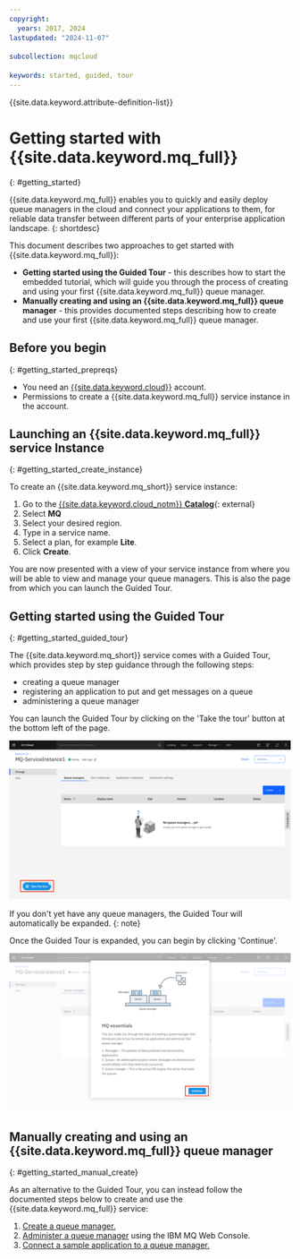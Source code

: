 ```yaml
---
copyright:
  years: 2017, 2024
lastupdated: "2024-11-07"

subcollection: mqcloud

keywords: started, guided, tour
---
```


{{site.data.keyword.attribute-definition-list}}

# Getting started with {{site.data.keyword.mq_full}}
{: #getting_started}

{{site.data.keyword.mq_full}} enables you to quickly and easily deploy queue managers in the cloud and connect your applications to them, for reliable data transfer between different parts of your enterprise application landscape.
{: shortdesc}

This document describes two approaches to get started with {{site.data.keyword.mq_full}}:

- **Getting started using the Guided Tour** - this describes how to start the embedded tutorial, which will guide you through the process of creating and using your first {{site.data.keyword.mq_full}} queue manager.
- **Manually creating and using an {{site.data.keyword.mq_full}} queue manager** - this provides documented steps describing how to create and use your first {{site.data.keyword.mq_full}} queue manager.

## Before you begin
{: #getting_started_prepreqs}

* You need an [{{site.data.keyword.cloud}}](https://cloud.ibm.com/registration/) account.
* Permissions to create a {{site.data.keyword.mq_full}} service instance in the account.

## Launching an {{site.data.keyword.mq_full}} service Instance
{: #getting_started_create_instance}

To create an {{site.data.keyword.mq_short}} service instance:

1. Go to the [{{site.data.keyword.cloud_notm}} **Catalog**](https://cloud.ibm.com/catalog?category=integration){: external}
2. Select **MQ**
3. Select your desired region.
4. Type in a service name.
5. Select a plan, for example **Lite**.
6. Click **Create**.

You are now presented with a view of your service instance from where you will be able to view and manage your queue managers. This is also the page from which you can launch the Guided Tour.

## Getting started using the Guided Tour
{: #getting_started_guided_tour}

The {{site.data.keyword.mq_short}} service comes with a Guided Tour, which provides step by step guidance through the following steps:

- creating a queue manager
- registering an application to put and get messages on a queue
- administering a queue manager

You can launch the Guided Tour by clicking on the 'Take the tour' button at the bottom left of the page.

![Image showing the location of the Guided Tour launch icon](./images/mqoc_getting_started_gt_icon.png)

If you don't yet have any queue managers, the Guided Tour will automatically be expanded. {: note}

Once the Guided Tour is expanded, you can begin by clicking 'Continue'.

![Image showing the location of the Guided Tour start icon](./images/mqoc_getting_started_gt_open.png)

## Manually creating and using an {{site.data.keyword.mq_full}} queue manager
{: #getting_started_manual_create}

As an alternative to the Guided Tour, you can instead follow the documented steps below to create and use the {{site.data.keyword.mq_full}} service:

1. [Create a queue manager.](/docs/mqcloud?topic=mqcloud-mqoc_create_qm)
2. [Administer a queue manager](/docs/mqcloud?topic=mqcloud-mqoc_admin_mqweb) using the IBM MQ Web Console.
3. [Connect a sample application to a queue manager.](/docs/mqcloud?topic=mqcloud-mqoc_connect_app_qm)
